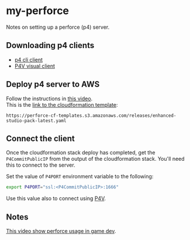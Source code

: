 # my-perforce

Notes on setting up a perforce (p4) server.

## Downloading p4 clients
* [p4 cli client](https://portal.perforce.com/s/downloads?product=Helix%20Command-Line%20Client%20%28P4%29)
* [P4V visual client](https://portal.perforce.com/s/downloads?product=Helix%20Visual%20Client%20%28P4V%29)

## Deploy p4 server to AWS
Follow the instructions in [this video](https://youtu.be/gLSc9Qpe_ww?si=eSGZHU9ZLWGoPvZ4).  
This is the [link to the cloudformation template](https://perforce-cf-templates.s3.amazonaws.com/releases/enhanced-studio-pack-latest.yaml):
```
https://perforce-cf-templates.s3.amazonaws.com/releases/enhanced-studio-pack-latest.yaml
```

## Connect the client
Once the cloudformation stack deploy has completed, get the `P4CommitPublicIP` from the output of the cloudformation stack. You'll need this to connect to the server.

Set the value of `P4PORT` environment variable to the following:
```bash
export P4PORT="ssl:<P4CommitPublicIP>:1666"
```

Use this value also to connect using [P4V](https://portal.perforce.com/s/downloads?product=Helix%20Visual%20Client%20%28P4V%29).  


## Notes
[This video show perforce usage in game dev](https://youtu.be/4uuI5C5XNoQ?si=GnISrpYcIrzfSX85).  